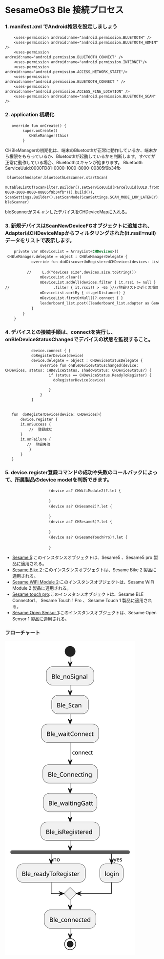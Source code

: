 SesameOs3 Ble 接続プロセス
========
### 1. manifest.xml でAndroid権限を設定しましょう
```agsl
    <uses-permission android:name="android.permission.BLUETOOTH" />
    <uses-permission android:name="android.permission.BLUETOOTH_ADMIN" />
    <uses-permission android:name="android.permission.BLUETOOTH_CONNECT" />
    <uses-permission android:name="android.permission.INTERNET"/>
    <uses-permission android:name="android.permission.ACCESS_NETWORK_STATE"/>
    <uses-permission android:name="android.permission.BLUETOOTH_CONNECT " />
    <uses-permission android:name="android.permission.ACCESS_FINE_LOCATION" />
    <uses-permission android:name="android.permission.BLUETOOTH_SCAN" />
```
### 2. application 初期化 
```agsl
   override fun onCreate() {
        super.onCreate()
           CHBleManager(this)
        }
```
CHBleManagerの初期化は、端末のBluetoothが正常に動作しているか、端末から権限をもらっているか、Bluetoothが起動しているかを判断します。すべてが正常に動作している場合、Bluetoothスキャンが始まります。
Bluetooth ServiceUuid:0000FD81-0000-1000-8000-00805f9b34fb
```agsl
 bluetoothAdapter.bluetoothLeScanner.startScan(
 mutableListOf(ScanFilter.Builder().setServiceUuid(ParcelUuid(UUID.fromString("0000FD81-0000-1000-8000-00805f9b34fb"))).build()), ScanSettings.Builder().setScanMode(ScanSettings.SCAN_MODE_LOW_LATENCY).build(), bleScanner)

```
bleScannerがスキャンしたデバイスをCHDeviceMapに入れる。

### 3. 新規デバイスはScanNewDeviceFGオブジェクトに追加され、AdapterはCHDeviceMapからフィルタリングされた(it.rssi!=null)データをリストで表示します。
```svg
    private var mDeviceList = ArrayList<CHDevices>()
 CHBleManager.delegate = object : CHBleManagerDelegate {
            override fun didDiscoverUnRegisteredCHDevices(devices: List<CHDevices>) {

          //     L.d("devices size",devices.size.toString())
                mDeviceList.clear()
                mDeviceList.addAll(devices.filter { it.rssi != null }
//                    .filter { it.rssi!! > -65 }///登録リストが近くの項目のみを表示する註冊列表只顯示距離近的
                mDeviceList.sortBy { it.getDistance() }
                mDeviceList.firstOrNull()?.connect { }
                leaderboard_list.post((leaderboard_list.adapter as GenericAdapter<*>)::notifyDataSetChanged)
            }
        }
    }
```
### 4. デバイスとの接続手順は、connectを実行し、onBleDeviceStatusChangedでデバイスの状態を監視すること。
```agsl
            device.connect { }
            doRegisterDevice(device)
            device.delegate = object : CHDeviceStatusDelegate {
                override fun onBleDeviceStatusChanged(device: CHDevices, status: CHDeviceStatus, shadowStatus: CHDeviceStatus?) {
                    if (status == CHDeviceStatus.ReadyToRegister) {
                      doRegisterDevice(device)
                       
                    }
                }
            }
            
           
   fun  doRegisterDevice(device: CHDevices){
       device.register {
       it.onSuccess {
           //  登録成功
       }
       it.onFailure {
          //  登録失敗
           }
       }
   }
```
### 5. device.register登録コマンドの成功や失敗のコールバックによって、所属製品のdevice modelを判断できます。
```svg
                    (device as? CHWifiModule2)?.let {
                     
                    }
                    (device as? CHSesame2)?.let {
                     
                    }
                    (device as? CHSesame5)?.let {
                    
                    }
                    (device as? CHSesameTouchPro)?.let {
                       
                    }

```
- [Sesame 5](../command/sesame5fun.md):このインスタンスオブジェクトは、Sesame5 、Sesame5 pro 製品に適用される。
- [Sesame Bike 2](../command/sesamebike2fun.md) :このインスタンスオブジェクトは、Sesame Bike 2 製品に適用される。
- [Sesame WiFi Module 2](../command/sesamewifimodule.md):このインスタンスオブジェクトは、Sesame WiFi Module 2 製品に適用される。
- [Sesame touch pro](../command/sesametouchpro.md):このインスタンスオブジェクトは、Sesame BLE Connector1、 Sesame Touch 1 Pro 、  Sesame Touch 1 製品に適用される。
- [Sesame Open Sensor 1](../command/sesame_open_sensor.md):このインスタンスオブジェクトは、Sesame Open Sensor 1 製品に適用される。

### フローチャート
![BleConnect](BleConnect.svg)

